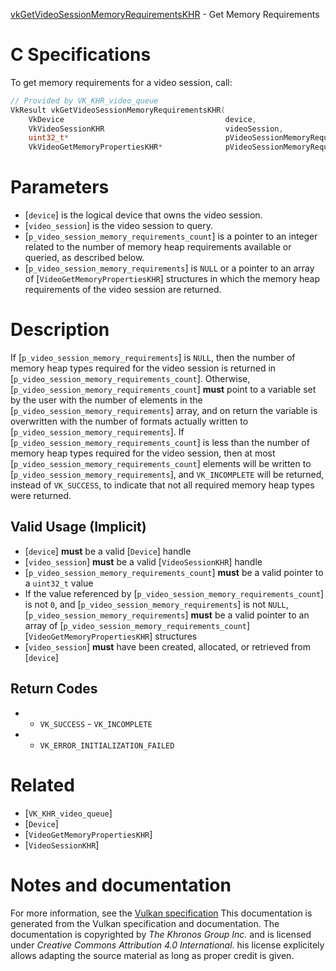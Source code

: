[vkGetVideoSessionMemoryRequirementsKHR](https://www.khronos.org/registry/vulkan/specs/1.3-extensions/man/html/vkGetVideoSessionMemoryRequirementsKHR.html) - Get Memory Requirements

# C Specifications
To get memory requirements for a video session, call:
```c
// Provided by VK_KHR_video_queue
VkResult vkGetVideoSessionMemoryRequirementsKHR(
    VkDevice                                    device,
    VkVideoSessionKHR                           videoSession,
    uint32_t*                                   pVideoSessionMemoryRequirementsCount,
    VkVideoGetMemoryPropertiesKHR*              pVideoSessionMemoryRequirements);
```

# Parameters
- [`device`] is the logical device that owns the video session.
- [`video_session`] is the video session to query.
- [`p_video_session_memory_requirements_count`] is a pointer to an integer related to the number of memory heap requirements available or queried, as described below.
- [`p_video_session_memory_requirements`] is `NULL` or a pointer to an array of [`VideoGetMemoryPropertiesKHR`] structures in which the memory heap requirements of the video session are returned.

# Description
If [`p_video_session_memory_requirements`] is `NULL`, then the number of
memory heap types required for the video session is returned in
[`p_video_session_memory_requirements_count`].
Otherwise, [`p_video_session_memory_requirements_count`] **must**  point to a
variable set by the user with the number of elements in the
[`p_video_session_memory_requirements`] array, and on return the variable is
overwritten with the number of formats actually written to
[`p_video_session_memory_requirements`].
If [`p_video_session_memory_requirements_count`] is less than the number of
memory heap types required for the video session, then at most
[`p_video_session_memory_requirements_count`] elements will be written to
[`p_video_session_memory_requirements`], and `VK_INCOMPLETE` will be
returned, instead of `VK_SUCCESS`, to indicate that not all required
memory heap types were returned.
## Valid Usage (Implicit)
-  [`device`] **must**  be a valid [`Device`] handle
-  [`video_session`] **must**  be a valid [`VideoSessionKHR`] handle
-  [`p_video_session_memory_requirements_count`] **must**  be a valid pointer to a `uint32_t` value
-    If the value referenced by [`p_video_session_memory_requirements_count`] is not `0`, and [`p_video_session_memory_requirements`] is not `NULL`, [`p_video_session_memory_requirements`] **must**  be a valid pointer to an array of [`p_video_session_memory_requirements_count`][`VideoGetMemoryPropertiesKHR`] structures
-  [`video_session`] **must**  have been created, allocated, or retrieved from [`device`]

## Return Codes
*   - `VK_SUCCESS`  - `VK_INCOMPLETE` 
*   - `VK_ERROR_INITIALIZATION_FAILED`

# Related
- [`VK_KHR_video_queue`]
- [`Device`]
- [`VideoGetMemoryPropertiesKHR`]
- [`VideoSessionKHR`]

# Notes and documentation
For more information, see the [Vulkan specification](https://www.khronos.org/registry/vulkan/specs/1.3-extensions/html/vkspec.html)
This documentation is generated from the Vulkan specification and documentation.
The documentation is copyrighted by *The Khronos Group Inc.* and is licensed under *Creative Commons Attribution 4.0 International*.
his license explicitely allows adapting the source material as long as proper credit is given.
        